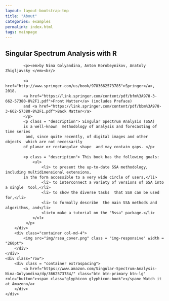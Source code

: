 ```yaml
---
layout: layout-bootstrap-tmp
title: "About"
categories: examples
permalink: index.html
tags: mainpage
---
```

<div class="jumbotron">
	<div class="row">
		<div class="container col-md-8">
			<h2>Singular Spectrum Analysis with R</h2>

			<p><em>by Nina Golyandina, Anton Korobeynikov, Anatoly Zhigljavsky </em><br/>

			<a href="http://www.springer.com/us/book/9783662573785">Springer</a>, 2018.  
			<a href="https://link.springer.com/content/pdf/bfm%3A978-3-662-57380-8%2F1.pdf">Front Matter</a> (includes Preface) 
			and <a href="https://link.springer.com/content/pdf/bbm%3A978-3-662-57380-8%2F1.pdf">Back Matter</a>
			</p>
			<p class = "description"> Singular Spectrum Analysis (SSA)
			is a well-known  methodology of analysis and forecasting of time series
			 and, since quite recently, of digital images and other objects  which are not necessarily
			of planar or rectangular shape  and may contain gaps. </p>

			<p class = "description"> This book has the following goals:
				<ul>
					<li> to present the up-to-date SSA methodology, including multidimensional extensions,
			in the form accessible to a very wide circle of users,</li>
					<li> to interconnect a variety of versions of SSA into a single  tool,</li>
					<li> to show the diverse tasks  that SSA can be used for,</li>
					<li> to formally describe  the main SSA methods and algorithms, and</li>
					<li>to make a tutorial on the "Rssa" package.</li>
				</ul>
			 </p>			
		</div>
		<div class="container col-md-4">
			<img src="img/rssa_cover.png" class = "img-responsive" width = "260pt">
		</div>
	</div>
	<div class="row">
		<div class = "container extraspacing">
			<a href="https://www.amazon.com/Singular-Spectrum-Analysis-Nina-Golyandina/dp/3662573784/" class="btn btn-primary btn-lg" role="button"><span class="glyphicon glyphicon-book"></span> Watch it at Amazon</a>
		</div>
	</div>
</div>


